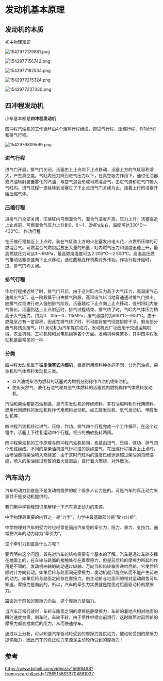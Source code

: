 # 发动机基本原理

## 发动机的本质

初中物理知识

![1542977129881.png](image/1542977129881.png)

![1542977156742.png](image/1542977156742.png)

![1542977182534.png](image/1542977182534.png)

![1542977215324.png](image/1542977215324.png)

![1542977237330.png](image/1542977237330.png)


## 四冲程发动机

小车基本都是**四冲程发动机**

四冲程汽油机的工作循环由4个活塞行程组成，即进气行程、压缩行程、作功行程和排气行程。

![1542976809569.png](image/1542976809569.png)

### 进气行程

进气门开启，排气门关闭，活塞由上止点向下止点移动，活塞上方的气缸容积增大，产生真空度，气缸内压力降到进气压力以下，在真空吸力作用下，通过化油器或汽油喷射装置雾化的汽油，与空气混合形成可燃混合气，由进气道和进气门吸入气缸内。进气过程一直延续到活塞过了下止点进气门关闭为止。接着上行的活塞开始压缩气体。

### 压缩行程

进排气门全部关闭，压缩缸内可燃混合气，混合气温度升高，压力上升。活塞临近上止点前，可燃混合气压力上升到0．6～1．2MPa左右，温度可达330℃～430℃。
作功行程

在压缩行程接近上止点时，装在气缸盖上方的火花塞发出电火花，点燃所压缩的可燃混合气。可燃混合气燃烧后放出大量的热量，缸内燃气压力和温度迅速上升，最高燃烧压力可达3～6MPa，最高燃烧温度可达2 200℃～2 500℃。高温高压燃气推动活塞快速向下止点移动，通过曲柄连杆机构对外作功。作功行程开始时，进、排气门均关闭。

### 排气行程

作功行程接近终了时，排气门开启，由于这时缸内压力高于大气压力，高温废气迅速排出气缸，这一阶段属于自由排气阶段，高温废气以当地音速通过排气门排出。随排气过程进行进入强制排气阶段，活塞越过下止点向上止点移动，强制将缸内废气排出，活塞到达上止点附近时，排气过程结束。排气终了时，气缸内气体压力稍高于大气压力，约为0．105～0．115MPa，废气温度约为600℃～900℃。由于燃烧室占有一定容积，因此在排气终了时，不可能将废气彻底排除干净，剩余部分废气称残余废气。[1]
发动机为汽车提供动力。发动机还广泛应用于交通运输机械、农业机械、工程机械和发电机组等各个方面。发动机种类繁多，其中四冲程发动机是最常见的一种.

### 分类

四冲程发动机属于**往复活塞式内燃机**，根据所用燃料种类的不同，分为汽油机、柴油机和气体燃料发动机三类。

* 以汽油或柴油为燃料的活塞式内燃机分别称作汽油机或柴油机。
* 使用天然气、液化石油气和其他气体燃料的活塞式内燃机称作气体燃料发动机。

汽油和柴油都是石油制品，是汽车发动机的传统燃料。非石油燃料称作代用燃料。燃用代用燃料的发动机称作代用燃料发动机，如乙醇发动机、氢气发动机、甲醇发动机等。

四冲程汽油机经过进气、压缩、作功、排气四个行程完成一个工作循环，在这个过程中，活塞上下往复运动四个行程，相应的曲轴旋转两周。

四冲程柴油机的工作原理与四冲程汽油机相同，也是由进气、压缩、做功、排气四个形成组成。不同的是柴油机进气行程进的是纯空气，在压缩行程接近上止点时，由喷油器将柴油喷入燃烧室，由于这时汽缸内的温度已经远远超过柴油的自燃温度，喷入的柴油经过短暂的着火延迟后，自行着火燃烧，对外做功。


## 汽车动力

汽车的动力到底是不是发动机提供的呢？很多人认为是的。可是汽车的真正动力来源并不是发动机提供的。


我们用中学物理知识来解释一下汽车真正动力的来源。

中学物理最重要的内容之一是“力学”，力学中最基础部分是“受力分析”。

中学物理对汽车的受力时也经常是画出汽车受的牵引力，阻力、重力、支持力。通常把汽车的动力称为“牵引力”。

这个牵引力到底是什么力呢？

要弄明白这个问题，首先对汽车的结构需要有个基本的了解。汽车是通过车轮支撑在地面上的，在车轮与路面的接触处存在着摩擦力，但是前后轮的摩擦力所起的作用是不同的。发动机曲轴的转动通过纵轴、万向节和齿轮箱传递给后轮，它使后轮顺时针方向转动。如果后轮与路面间无摩擦力，发动机就只能空转而不能产生前进的动力。如果后轮与路面之间存在摩擦力，由主动轮与地面间的相对运动趋势可以知道，摩擦力是向前的。所以，汽车的牵引力实质就是路面对后面驱动轮的摩擦力。

路面对于前轮的摩擦力向后，这个摩擦力是阻力。


当汽车正常行驶时，车轮与路面之间的摩擦是静摩擦力，车轮的着地点相对地面的瞬时速度为零。刹车时，车轮不转，由于惯性继续向前滑行，这时路面对前后轮的摩擦力都变成向后的阻力，从而快速停车。

通过以上分析，可以知道汽车驱动轮受到的摩擦力提供动力，被动轮受到的摩擦力提供阻力，因此汽车的真正动力来源是主动轮所受到的摩擦力！

## 参考

<https://www.bilibili.com/video/av15699498?from=search&seid=17865156633704861037>

